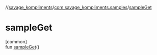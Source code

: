 //[savage_kompliments](../../index.md)/[com.savage_kompliments.samples](index.md)/[sampleGet](sample-get.md)

# sampleGet

[common]\
fun [sampleGet](sample-get.md)()
